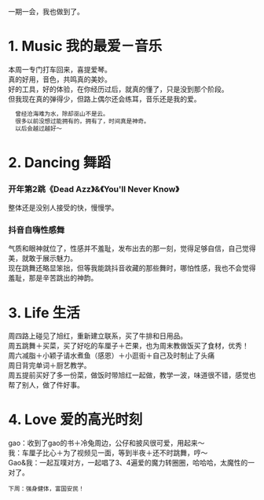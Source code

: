 一期一会，我也做到了。</br>
# 1. Music 我的最爱－音乐
本周一专门打车回来，喜提爱琴。</br>
真的好用，音色，共鸣真的美妙。</br>
好的工具，好的体验，在你经历过后，就真的懂了，只是没到那个阶段。</br>
但我现在真的弹得少，但路上偶尔还会练耳，音乐还是我的爱。</br>
```Java
  曾经沧海难为水，除却巫山不是云。
  很多以前没想过能拥有的，拥有了，时间真是神奇。
  以后会越过越好～
```

# 2. Dancing 舞蹈
### 开年第2跳《Dead Azz》&《You'll Never Know》
整体还是没别人接受的快，慢慢学。</br>
### 抖音自嗨性感舞
气质和眼神就位了，性感并不羞耻，发布出去的那一刻，觉得足够自信，自己觉得美，就敢于展示魅力。</br>
现在跳舞还略显笨拙，但等我能跳抖音收藏的那些舞时，哪怕性感，我也不会觉得羞耻，那是辛苦跳出的神韵。</br>

# 3. Life 生活
周四路上碰见了旭红，重新建立联系，买了牛排和日用品。</br>
周五跳舞＋买菜，买了好吃的车厘子＋芒果，也为周末教做饭买了食材，优秀！</br>
周六减脂＋小颖子请水煮鱼（感恩）＋小逛街＋自己及时制止了头痛</br>
周日背完单词＋厨艺教学。</br>
周五提前买好了多一份菜，做饭时带旭红一起做，教学一波，味道很不错，感觉也帮了别人，做了件好事。</br>

# 4. Love 爱的高光时刻
gao：收到了gao的书＋冷兔周边，公仔和披风很可爱，用起来～</br>
我：车厘子比心＋为了视频见一面，等到半夜＋还不时跳舞，哼～</br>
Gao&我：一起互噗对方，一起唱了3、4遍爱的魔力转圈圈，哈哈哈，太魔性的一对了。</br>

```
下周：强身健体，富国安民！
```
